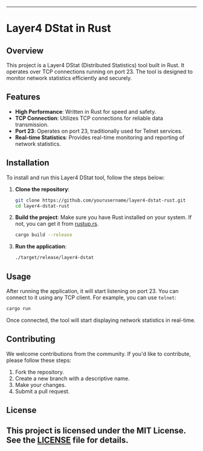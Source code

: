 
---
# Layer4 DStat in Rust

## Overview
This project is a Layer4 DStat (Distributed Statistics) tool built in Rust. It operates over TCP connections running on port 23. The tool is designed to monitor network statistics efficiently and securely.

## Features
- **High Performance**: Written in Rust for speed and safety.
- **TCP Connection**: Utilizes TCP connections for reliable data transmission.
- **Port 23**: Operates on port 23, traditionally used for Telnet services.
- **Real-time Statistics**: Provides real-time monitoring and reporting of network statistics.

## Installation
To install and run this Layer4 DStat tool, follow the steps below:

1. **Clone the repository**:
   ```bash
   git clone https://github.com/yourusername/layer4-dstat-rust.git
   cd layer4-dstat-rust
   ```

2. **Build the project**:
   Make sure you have Rust installed on your system. If not, you can get it from [rustup.rs](https://rustup.rs/).

   ```bash
   cargo build --release
   ```

3. **Run the application**:
   ```bash
   ./target/release/layer4-dstat
   ```

## Usage
After running the application, it will start listening on port 23. You can connect to it using any TCP client. For example, you can use `telnet`:

```bash
cargo run
```

Once connected, the tool will start displaying network statistics in real-time.


## Contributing
We welcome contributions from the community. If you'd like to contribute, please follow these steps:

1. Fork the repository.
2. Create a new branch with a descriptive name.
3. Make your changes.
4. Submit a pull request.

## License
This project is licensed under the MIT License. See the [LICENSE](LICENSE) file for details.
---
